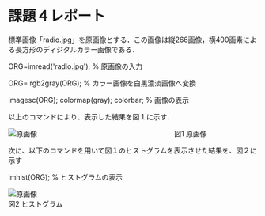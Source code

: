 ﻿# 課題４レポート

標準画像「radio.jpg」を原画像とする．この画像は縦266画像，横400画素による長方形のディジタルカラー画像である．

ORG=imread('radio.jpg'); % 原画像の入力

ORG= rgb2gray(ORG); % カラー画像を白黒濃淡画像へ変換

imagesc(ORG); colormap(gray); colorbar; % 画像の表示


以上のコマンドにより、表示した結果を図１に示す．

![原画像](https://github.com/Shun510/MATLAB2/blob/master/images/kadai4_1.jpg)  
 　　　　　　　　　　　　　　　　　　　図1 原画像

次に、以下のコマンドを用いて図１のヒストグラムを表示させた結果を、図２に示す

imhist(ORG); % ヒストグラムの表示

![原画像](https://github.com/Shun510/MATLAB2/blob/master/images/kadai4_2.jpg)  
図2 ヒストグラム
